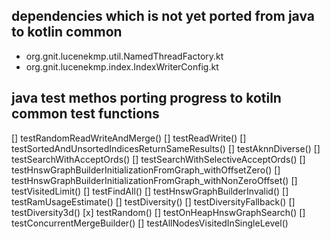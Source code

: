 ## dependencies which is not yet ported from java to kotlin common
* org.gnit.lucenekmp.util.NamedThreadFactory.kt
* org.gnit.lucenekmp.index.IndexWriterConfig.kt

## java test methos porting progress to kotiln common test functions
[] testRandomReadWriteAndMerge()
[] testReadWrite()
[] testSortedAndUnsortedIndicesReturnSameResults()
[] testAknnDiverse()
[] testSearchWithAcceptOrds()
[] testSearchWithSelectiveAcceptOrds()
[] testHnswGraphBuilderInitializationFromGraph_withOffsetZero()
[] testHnswGraphBuilderInitializationFromGraph_withNonZeroOffset()
[] testVisitedLimit()
[] testFindAll()
[] testHnswGraphBuilderInvalid()
[] testRamUsageEstimate()
[] testDiversity()
[] testDiversityFallback()
[] testDiversity3d()
[x] testRandom()
[] testOnHeapHnswGraphSearch()
[] testConcurrentMergeBuilder()
[] testAllNodesVisitedInSingleLevel()
